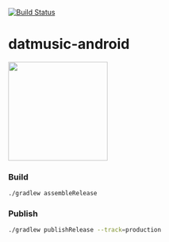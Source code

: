 [![Build Status](https://app.bitrise.io/app/a9d4a801d16aeb4b/status.svg?token=SDRq0hjKAYskAcf_d7IKZw)](https://app.bitrise.io/app/a9d4a801d16aeb4b)

# datmusic-android

[<img src="https://play.google.com/intl/en_us/badges/static/images/badges/en_badge_web_generic.png" width="200">](https://play.google.com/store/apps/details?id=tm.alashow.datmusic)

### Build

```bash
./gradlew assembleRelease
```

### Publish

```bash
./gradlew publishRelease --track=production
```
